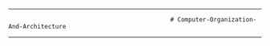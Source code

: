 *******************************************************************************************************************************************

                                                 # Computer-Organization-And-Architecture

*******************************************************************************************************************************************
